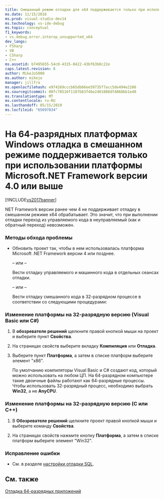 ```yaml
---
title: Смешанный режим отладки для x64 поддерживается только при использовании Microsoft.NET Framework 4 или более поздней версии | Документация Майкрософт
ms.date: 11/15/2016
ms.prod: visual-studio-dev14
ms.technology: vs-ide-debug
ms.topic: conceptual
f1_keywords:
- vs.debug.error.interop_unsupported_x64
dev_langs:
- FSharp
- VB
- CSharp
- C++
ms.assetid: b7495655-54c0-4315-8422-43bf63b8c22e
caps.latest.revision: 8
author: MikeJo5000
ms.author: mikejo
manager: jillfra
ms.openlocfilehash: e974269cccb65db66ee59735f7acc5de494e2106
ms.sourcegitcommit: 08fc78516f1107b83f46e2401888df4868bb1e40
ms.translationtype: MT
ms.contentlocale: ru-RU
ms.lasthandoff: 05/15/2019
ms.locfileid: "65697834"
---
```

# <a name="mixed-mode-debugging-for-x64-processes-is-only-supported-when-using-microsoftnet-framework-4-or-greater"></a>На 64-разрядных платформах Windows отладка в смешанном режиме поддерживается только при использовании платформы Microsoft.NET Framework версии 4.0 или выше
[!INCLUDE[vs2017banner](../includes/vs2017banner.md)]

NET Framework версии ранее чем 4 не поддерживает отладку в смешанном режиме x64 обрабатывает. Это значит, что при выполнении отладки переход из управляемого кода в неуправляемый (как и обратный переход) невозможен.  
  
### <a name="workarounds"></a>Методы обхода проблемы  
  
- Обновить проект так, чтобы в нем использовалась платформа Microsoft .NET Framework версии 4 или позднее.  
  
     – или –  
  
     Вести отладку управляемого и машинного кода в отдельных сеансах отладки.  
  
     – или –  
  
     Вести отладку смешанного кода в 32-разрядном процессе в соответствии со следующими процедурами:  
  
### <a name="to-change-the-platform-to-32-bit-visual-basic-or-c"></a>Изменение платформы на 32-разрядную версию (Visual Basic или C#)  
  
1. В **обозревателе решений** щелкните правой кнопкой мыши на проект и выберите пункт **Свойства**.  
  
2. На страницах свойств выберите вкладку **Компиляция** или **Отладка**.  
  
3. Выберите пункт **Платформа**, а затем в списке платформ выберите элемент "x86".  
  
     По умолчанию компиляторы Visual Basic и С# создают код, который можно использовать на любом ЦП. На 64-разрядном компьютере такие двоичные файлы работают как 64-разрядные процессы. Чтобы использовать 32-разрядный процесс, необходимо выбрать **Win32**, а не **AnyCPU**.  
  
### <a name="to-change-the-platform-to-32-bit-cc"></a>Изменение платформы на 32-разрядную версию (C или C++)  
  
1. В **Обозревателе решений** щелкните проект правой кнопкой мыши и выберите команду **Свойства**.  
  
2. На страницах свойств нажмите кнопку **Платформа**, а затем в списке платформ выберите элемент "Win32".  
  
### <a name="to-correct-this-error"></a>Исправление ошибки  
  
- См. в разделе [настройки отладки SQL](https://msdn.microsoft.com/3db09e68-edcc-42de-9c22-4e97cfd55ab3).  
  
## <a name="see-also"></a>См. также  
 [Отладка 64-разрядных приложений](../debugger/debug-64-bit-applications.md)
